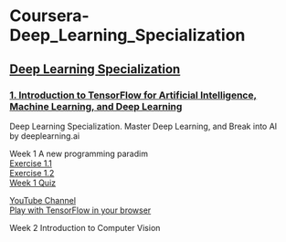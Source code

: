 # Coursera-Deep_Learning_Specialization

## [Deep Learning Specialization](https://www.coursera.org/specializations/deep-learning)

### [1. Introduction to TensorFlow for Artificial Intelligence, Machine Learning, and Deep Learning](https://www.coursera.org/learn/introduction-tensorflow/)  
Deep Learning Specialization. Master Deep Learning, and Break into AI  
by deeplearning.ai 

Week 1 A new programming paradim  
[Exercise 1.1](https://github.com/Nov05/Coursera-Deep_Learning_Specialization/blob/master/Colab1_for_deeplearn.ipynb)  
[Exercise 1.2](https://github.com/Nov05/Coursera-Deep_Learning_Specialization/blob/master/Exercise_1_House_Prices_Question.ipynb)  
[Week 1 Quiz](https://github.com/Nov05/Coursera-Deep_Learning_Specialization/blob/master/Week%201%20Quiz.pdf)  

[YouTube Channel](https://www.youtube.com/tensorflow)  
[Play with TensorFlow in your browser](http://playground.tensorflow.org/)  

Week 2 Introduction to Computer Vision  


